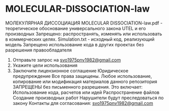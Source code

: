 # MOLECULAR-DISSOCIATION-law
МОЛЕКУЛЯРНАЯ ДИССОЦИАЦИЯ
MOLECULAR DISSOCIATION-law.pdf - теоретическое обоснование универсального закона UTEL и его производных
Запрещено: распространять, изменять или использовать в коммерческих целях.
Simulation.txt - исходный код, реализующий модель
Запрещено использование кода в других проектах без разрешения правообладателя
1. Отправьте запрос на svo1975pnv1982@gmail.com
2. Укажите цели использования
3. Заключите лицензионное соглашение
Юридическое предупреждение
Все права защищены.
Любое использование, копирование или модификация материалов данного репозитория ЗАПРЕЩЕНЫ без письменного разрешения.
Это включает:
Использование кода, расчетов или идей
Распространение файлов
Создание производных работ
Нарушители будут преследоваться по закону
Контакты для согласования: svo1975pnv1982@gmail.com
